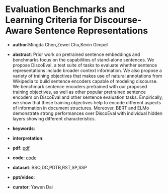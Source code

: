 # Evaluation Benchmarks and Learning Criteria for Discourse-Aware Sentence Representations

- **author**:Mingda Chen,Zewei Chu,Kevin Gimpel

- **abstract**: Prior work on pretrained sentence embeddings and benchmarks focus on the capabilities of stand-alone sentences. We propose DiscoEval, a test suite of tasks to evaluate whether sentence representations include broader context information. We also propose a variety of training objectives that makes use of natural annotations from Wikipedia to build sentence encoders capable of modeling discourse. We benchmark sentence encoders pretrained with our proposed training objectives, as well as other popular pretrained sentence encoders on DiscoEval and other sentence evaluation tasks. Empirically, we show that these training objectives help to encode different aspects of information in document structures. Moreover, BERT and ELMo demonstrate strong performances over DiscoEval with individual hidden layers showing different characteristics. 

- **keywords**:

- **interpretation**:

- **pdf**: [pdf](https://arxiv.org/pdf/1909.00142)

- **code**: [code](https://github.com/ZeweiChu/DiscoEval)

- **dataset**: BSO,DC,PDTB,RST,SP,SSP

- **ppt/video**:

- **curator**: Yawen Dai